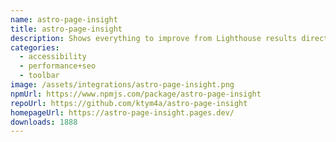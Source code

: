```yaml
---
name: astro-page-insight
title: astro-page-insight
description: Shows everything to improve from Lighthouse results directly on the page.
categories:
  - accessibility
  - performance+seo
  - toolbar
image: /assets/integrations/astro-page-insight.png
npmUrl: https://www.npmjs.com/package/astro-page-insight
repoUrl: https://github.com/ktym4a/astro-page-insight
homepageUrl: https://astro-page-insight.pages.dev/
downloads: 1888
---
```

